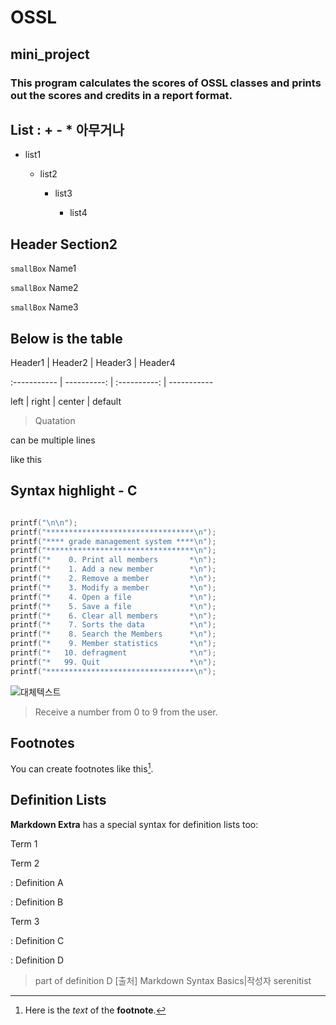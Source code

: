 # OSSL
## mini_project
### This program calculates the scores of OSSL classes and prints out the scores and credits in a report format.


## List : + - * 아무거나



- list1

  - list2

    - list3

      - list4



## Header Section2



`smallBox` Name1

`smallBox` Name2

`smallBox` Name3





## Below is the table

 

Header1 | Header2 | Header3 | Header4

:----------- | ----------: | :----------: | -----------

 left          |      right  |   center |   default   

 


 

>Quatation

can be multiple lines

like this

 

## Syntax highlight - C
```c

printf("\n\n");
printf("*********************************\n");
printf("**** grade management system ****\n");
printf("*********************************\n");
printf("*    0. Print all members       *\n");
printf("*    1. Add a new member        *\n");
printf("*    2. Remove a member         *\n");
printf("*    3. Modify a member         *\n");
printf("*    4. Open a file             *\n");
printf("*    5. Save a file             *\n");
printf("*    6. Clear all members       *\n");
printf("*    7. Sorts the data          *\n");
printf("*    8. Search the Members      *\n");
printf("*    9. Member statistics       *\n");
printf("*   10. defragment              *\n");
printf("*   99. Quit                    *\n");
printf("*********************************\n");

```
![대체텍스트](https://github.com/gurcks8989/OSSL/blob/master/menu.jpg "Menu")

>Receive a number from 0 to 9 from the user.



## Footnotes



You can create footnotes like this[^footnote].



  [^footnote]: Here is the *text* of the **footnote**.



## Definition Lists



**Markdown Extra** has a special syntax for definition lists too:



Term 1

Term 2

:   Definition A

:   Definition B



Term 3

:   Definition C

:   Definition D



 > part of definition D
[출처] Markdown Syntax Basics|작성자 serenitist
